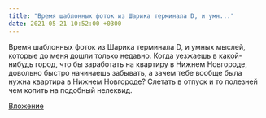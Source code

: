 ```yaml
---
title: "Время шаблонных фоток из Шарика терминала D, и умн..."
date: 2021-05-21 10:52:00 +0300
---
```


Время шаблонных фоток из Шарика терминала D, и умных мыслей, которые до меня дошли только недавно.
Когда уезжаешь в какой-нибудь город, что бы заработать на квартиру в Нижнем Новгороде, довольно быстро начинаешь забывать, а зачем тебе вообще была нужна квартира в Нижнем Новгороде? Слетать в отпуск и то полезней чем копить на подобный нелеквид.

[Вложение](https://vk.com/photo41076938_457247335)
